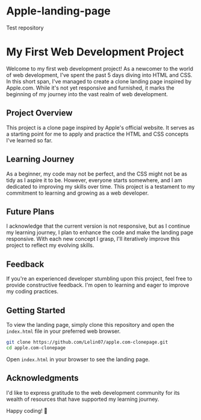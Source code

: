 # Apple-landing-page
 Test repository
# My First Web Development Project

Welcome to my first web development project! As a newcomer to the world of web development, I've spent the past 5 days diving into HTML and CSS. In this short span, I've managed to create a clone landing page inspired by Apple.com. While it's not yet responsive and furnished, it marks the beginning of my journey into the vast realm of web development.

## Project Overview

This project is a clone page inspired by Apple's official website. It serves as a starting point for me to apply and practice the HTML and CSS concepts I've learned so far.

## Learning Journey

As a beginner, my code may not be perfect, and the CSS might not be as tidy as I aspire it to be. However, everyone starts somewhere, and I am dedicated to improving my skills over time. This project is a testament to my commitment to learning and growing as a web developer.

## Future Plans

I acknowledge that the current version is not responsive, but as I continue my learning journey, I plan to enhance the code and make the landing page responsive. With each new concept I grasp, I'll iteratively improve this project to reflect my evolving skills.

## Feedback

If you're an experienced developer stumbling upon this project, feel free to provide constructive feedback. I'm open to learning and eager to improve my coding practices.

## Getting Started

To view the landing page, simply clone this repository and open the `index.html` file in your preferred web browser.

```bash
git clone https://github.com/Lelin07/apple.com-clonepage.git
cd apple.com-clonepage
```

Open `index.html` in your browser to see the landing page.

## Acknowledgments

I'd like to express gratitude to the web development community for its wealth of resources that have supported my learning journey.

Happy coding! 🚀